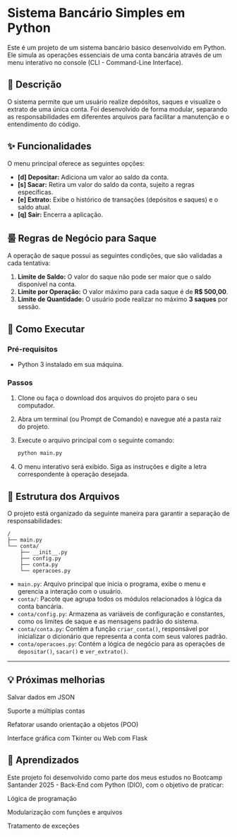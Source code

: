 # Sistema Bancário Simples em Python

Este é um projeto de um sistema bancário básico desenvolvido em Python. Ele simula as operações essenciais de uma conta bancária através de um menu interativo no console (CLI - Command-Line Interface).

## 📜 Descrição

O sistema permite que um usuário realize depósitos, saques e visualize o extrato de uma única conta. Foi desenvolvido de forma modular, separando as responsabilidades em diferentes arquivos para facilitar a manutenção e o entendimento do código.

## ✨ Funcionalidades

O menu principal oferece as seguintes opções:

  * **[d] Depositar:** Adiciona um valor ao saldo da conta.
  * **[s] Sacar:** Retira um valor do saldo da conta, sujeito a regras específicas.
  * **[e] Extrato:** Exibe o histórico de transações (depósitos e saques) e o saldo atual.
  * **[q] Sair:** Encerra a aplicação.

## 룰 Regras de Negócio para Saque

A operação de saque possui as seguintes condições, que são validadas a cada tentativa:

1.  **Limite de Saldo:** O valor do saque não pode ser maior que o saldo disponível na conta.
2.  **Limite por Operação:** O valor máximo para cada saque é de **R$ 500,00**.
3.  **Limite de Quantidade:** O usuário pode realizar no máximo **3 saques** por sessão.

## 🚀 Como Executar

### Pré-requisitos

  * Python 3 instalado em sua máquina.

### Passos

1.  Clone ou faça o download dos arquivos do projeto para o seu computador.

2.  Abra um terminal (ou Prompt de Comando) e navegue até a pasta raiz do projeto.

3.  Execute o arquivo principal com o seguinte comando:

    ```bash
    python main.py
    ```

4.  O menu interativo será exibido. Siga as instruções e digite a letra correspondente à operação desejada.

## 📂 Estrutura dos Arquivos

O projeto está organizado da seguinte maneira para garantir a separação de responsabilidades:

```
/
├── main.py
└── conta/
    ├── __init__.py
    ├── config.py
    ├── conta.py
    └── operacoes.py
```

  * `main.py`: Arquivo principal que inicia o programa, exibe o menu e gerencia a interação com o usuário.
  * `conta/`: Pacote que agrupa todos os módulos relacionados à lógica da conta bancária.
  * `conta/config.py`: Armazena as variáveis de configuração e constantes, como os limites de saque e as mensagens padrão do sistema.
  * `conta/conta.py`: Contém a função `criar_conta()`, responsável por inicializar o dicionário que representa a conta com seus valores padrão.
  * `conta/operacoes.py`: Contém a lógica de negócio para as operações de `depositar()`, `sacar()` e `ver_extrato()`.

-----

## 💡 Próximas melhorias
 Salvar dados em JSON

 Suporte a múltiplas contas

 Refatorar usando orientação a objetos (POO)

 Interface gráfica com Tkinter ou Web com Flask

## 🧠 Aprendizados
Este projeto foi desenvolvido como parte dos meus estudos no Bootcamp Santander 2025 - Back-End com Python (DIO), com o objetivo de praticar:

Lógica de programação

Modularização com funções e arquivos

Tratamento de exceções
